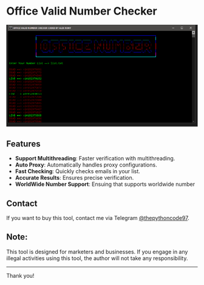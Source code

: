 # Office Valid Number Checker

![Image](https://raw.githubusercontent.com/thepythoncode97/Office365-Valid-Number-Checker/refs/heads/main/Office365_Number_Validator.png)

## Features
- **Support Multithreading**: Faster verification with multithreading.
- **Auto Proxy**: Automatically handles proxy configurations.
- **Fast Checking**: Quickly checks emails in your list.
- **Accurate Results**: Ensures precise verification.
- **WorldWide Number Support**: Ensuing that supports worldwide number

## Contact
If you want to buy this tool, contact me via Telegram [@thepythoncode97](https://t.me/thepythoncode97).

## Note:
This tool is designed for marketers and businesses. If you engage in any illegal activities using this tool, the author will not take any responsibility.

---

Thank you!
